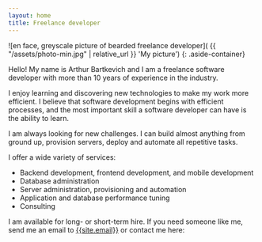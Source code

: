 ```yaml
---
layout: home
title: Freelance developer
---
```


![en face, greyscale picture of bearded freelance developer]( {{ "/assets/photo-min.jpg" | relative_url }} 'My picture')
{: .aside-container}

Hello! My name is Arthur Bartkevich and I am a freelance software developer with more than 10 years of experience in the industry. 

I enjoy learning and discovering new technologies to make my work more efficient. I believe that software development begins with efficient processes, and the
most important skill a software developer can have is the ability to learn.

I am always looking for new challenges. I can build almost anything from ground up, provision servers, deploy and automate all repetitive tasks. 

I offer a wide variety of services:

 - Backend development, frontend development, and mobile development
 - Database administration
 - Server administration, provisioning and automation
 - Application and database performance tuning
 - Consulting

I am available for long- or short-term hire. If you need someone like me, send me an email to [{{site.email}}](mailto:{{site.email}}) or contact me here:
